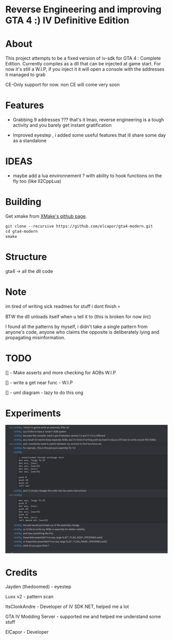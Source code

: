# Reverse Engineering and improving GTA 4 :) IV Definitive Edition

# About
This project attempts to be a fixed version of iv-sdk for GTA 4 : Complete Edition.
Currently compiles as a dll that can be injected at game start.
For now it's still a W.I.P, if you inject it it will open a console with the addresses it managed to grab

CE-Only support for now.
non CE will come very soon

# Features
- Grabbing 9 addresses ???
that's it lmao, reverse engineering is a tough activity and you barely get instant gratification

- Improved eyestep , i added some useful features that ill share some day as a standalone

# IDEAS
- maybe add a lua environnement ? with ability to hook functions on the fly too (like Il2CppLua)

# Building
Get xmake from [XMake's github page](https://github.com/xmake-io/xmake).
```
git clone --recursive https://github.com/elcapor/gta4-modern.git
cd gta4-modern
xmake
```

# Structure
gta4 -> all the dll code

# Note
im tired of writing sick readmes for stuff i dont finish :skull:

BTW the dll unloads itself when u tell it to (this is broken for  now iirc)

I found all the patterns by myself, i didn't take a single pattern from anyone's code, anyone who claims the opposite is deliberately lying and propagating misinformation.

# TODO

[] - Make asserts and more checking for AOBs W.I.P

[] - write a get near func - W.I.P

[] - uml diagram - lazy to do this ong

# Experiments
![alt text](aob2cpp.png)

# Credits
Jayden (thedoomed) - eyestep

Luxx v2 - pattern scan

ItsClonkAndre - Developer of IV SDK NET, helped me a lot

GTA IV Modding Server - supported me and helped me understand some stuff

ElCapor - Developer